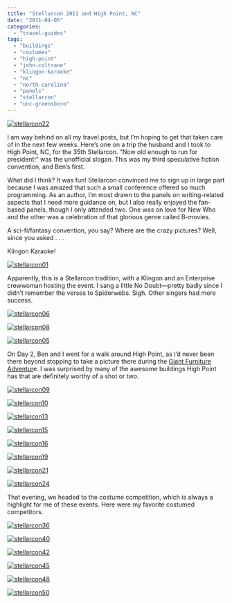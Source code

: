 ```yaml
---
title: "Stellarcon 2011 and High Point, NC"
date: "2011-04-05"
categories:
  - "travel-guides"
tags:
  - "buildings"
  - "costumes"
  - "high-point"
  - "john-coltrane"
  - "klingon-karaoke"
  - "nc"
  - "north-carolina"
  - "panels"
  - "stellarcon"
  - "unc-greensboro"
---
```





<div class="caption">

[![](http://s3.amazonaws.com/thegourmez-wpmedia/2011/04/stellarcon22.jpg "stellarcon22")](http://s3.amazonaws.com/thegourmez-wpmedia/2011/04/stellarcon22.jpg)</div>


I am way behind on all my travel posts, but I’m hoping to get that taken care of in the next few weeks. Here’s one on a trip the husband and I took to High Point, NC, for the 35th Stellarcon. “Now old enough to run for president!” was the unofficial slogan. This was my third speculative fiction convention, and Ben’s first.

What did I think? It was fun! Stellarcon convinced me to sign up in large part because I was amazed that such a small conference offered so much programming. As an author, I’m most drawn to the panels on writing-related aspects that I need more guidance on, but I also really enjoyed the fan-based panels, though I only attended two. One was on love for New Who and the other was a celebration of that glorious genre called B-movies.

A sci-fi/fantasy convention, you say? Where are the crazy pictures? Well, since you asked . . .

Klingon Karaoke!

[![](http://s3.amazonaws.com/thegourmez-wpmedia/2011/04/stellarcon01-300x286.jpg "stellarcon01")](http://s3.amazonaws.com/thegourmez-wpmedia/2011/04/stellarcon01.jpg)

Apparently, this is a Stellarcon tradition, with a Klingon and an Enterprise crewwoman hosting the event. I sang a little No Doubt—pretty badly since I didn’t remember the verses to Spiderwebs. Sigh. Other singers had more success.




<div class="caption">

[![](http://s3.amazonaws.com/thegourmez-wpmedia/2011/04/stellarcon06.jpg "stellarcon06")](http://s3.amazonaws.com/thegourmez-wpmedia/2011/04/stellarcon06.jpg)</div>





<div class="caption">

[![](http://s3.amazonaws.com/thegourmez-wpmedia/2011/04/stellarcon08.jpg "stellarcon08")](http://s3.amazonaws.com/thegourmez-wpmedia/2011/04/stellarcon08.jpg)</div>





<div class="caption">

[![](http://s3.amazonaws.com/thegourmez-wpmedia/2011/04/stellarcon05.jpg "stellarcon05")](http://s3.amazonaws.com/thegourmez-wpmedia/2011/04/stellarcon05.jpg)</div>


On Day 2, Ben and I went for a walk around High Point, as I’d never been there beyond stopping to take a picture there during the [Giant Furniture Adventur](https://thegourmez-wpmedia.s3.amazonaws.com/2024/07/index.jpg)e. I was surprised by many of the awesome buildings High Point has that are definitely worthy of a shot or two.




<div class="caption">

[![](http://s3.amazonaws.com/thegourmez-wpmedia/2011/04/stellarcon09.jpg "stellarcon09")](http://s3.amazonaws.com/thegourmez-wpmedia/2011/04/stellarcon09.jpg)</div>





<div class="caption">

[![](http://s3.amazonaws.com/thegourmez-wpmedia/2011/04/stellarcon10.jpg "stellarcon10")](http://s3.amazonaws.com/thegourmez-wpmedia/2011/04/stellarcon10.jpg)</div>





<div class="caption">

[![](http://s3.amazonaws.com/thegourmez-wpmedia/2011/04/stellarcon13.jpg "stellarcon13")](http://s3.amazonaws.com/thegourmez-wpmedia/2011/04/stellarcon13.jpg)</div>


[![](http://s3.amazonaws.com/thegourmez-wpmedia/2011/04/stellarcon15.jpg "stellarcon15")](http://s3.amazonaws.com/thegourmez-wpmedia/2011/04/stellarcon15.jpg)




<div class="caption">

[![](http://s3.amazonaws.com/thegourmez-wpmedia/2011/04/stellarcon16.jpg "stellarcon16")](http://s3.amazonaws.com/thegourmez-wpmedia/2011/04/stellarcon16.jpg)</div>





<div class="caption">

[![](http://s3.amazonaws.com/thegourmez-wpmedia/2011/04/stellarcon19.jpg "stellarcon19")](http://s3.amazonaws.com/thegourmez-wpmedia/2011/04/stellarcon19.jpg)</div>


[![](http://s3.amazonaws.com/thegourmez-wpmedia/2011/04/stellarcon21.jpg "stellarcon21")](http://s3.amazonaws.com/thegourmez-wpmedia/2011/04/stellarcon21.jpg)




<div class="caption">

[![](http://s3.amazonaws.com/thegourmez-wpmedia/2011/04/stellarcon24.jpg "stellarcon24")](http://s3.amazonaws.com/thegourmez-wpmedia/2011/04/stellarcon24.jpg)</div>


That evening, we headed to the costume competition, which is always a highlight for me of these events. Here were my favorite costumed competitors.




<div class="caption">

[![](http://s3.amazonaws.com/thegourmez-wpmedia/2011/04/stellarcon36.jpg "stellarcon36")](http://s3.amazonaws.com/thegourmez-wpmedia/2011/04/stellarcon36.jpg)</div>





<div class="caption">

[![](http://s3.amazonaws.com/thegourmez-wpmedia/2011/04/stellarcon40.jpg "stellarcon40")](http://s3.amazonaws.com/thegourmez-wpmedia/2011/04/stellarcon40.jpg)</div>





<div class="caption">

[![](http://s3.amazonaws.com/thegourmez-wpmedia/2011/04/stellarcon42.jpg "stellarcon42")](http://s3.amazonaws.com/thegourmez-wpmedia/2011/04/stellarcon42.jpg)</div>





<div class="caption">

[![](http://s3.amazonaws.com/thegourmez-wpmedia/2011/04/stellarcon45.jpg "stellarcon45")](http://s3.amazonaws.com/thegourmez-wpmedia/2011/04/stellarcon45.jpg)</div>





<div class="caption">

[![](http://s3.amazonaws.com/thegourmez-wpmedia/2011/04/stellarcon48.jpg "stellarcon48")](http://s3.amazonaws.com/thegourmez-wpmedia/2011/04/stellarcon48.jpg)</div>





<div class="caption">

[![](http://s3.amazonaws.com/thegourmez-wpmedia/2011/04/stellarcon50.jpg "stellarcon50")](http://s3.amazonaws.com/thegourmez-wpmedia/2011/04/stellarcon50.jpg)</div>


